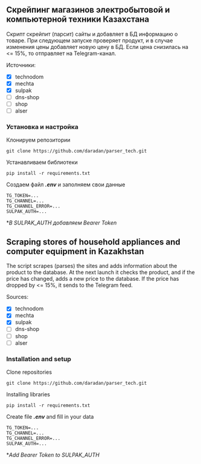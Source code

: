 ## Скрейпинг магазинов электробытовой и компьютерной техники Казахстана
Скрипт скрейпит (парсит) сайты и добавляет в БД информацию о товаре. При следующем запуске проверяет продукт, и в случае изменения цены добавляет новую цену в БД. Если цена снизилась на <= 15%, то отправляет на Telegram-канал.

Источники:
- [x] technodom
- [x] mechta
- [x] sulpak
- [ ] dns-shop
- [ ] shop
- [ ] alser

### Установка и настройка
Клонируем репозитории
```
git clone https://github.com/daradan/parser_tech.git
```
Устанавливаем библиотеки
```
pip install -r requirements.txt
```
Создаем файл ___.env___ и заполняем свои данные
```
TG_TOKEN=...
TG_CHANNEL=...
TG_CHANNEL_ERROR=...
SULPAK_AUTH=...
```
**В SULPAK_AUTH добавляем Bearer Token*
## Scraping stores of household appliances and computer equipment in Kazakhstan
The script scrapes (parses) the sites and adds information about the product to the database. At the next launch it checks the product, and if the price has changed, adds a new price to the database. If the price has dropped by <= 15%, it sends to the Telegram feed.

Sources:
- [x] technodom
- [x] mechta
- [x] sulpak
- [ ] dns-shop
- [ ] shop
- [ ] alser

### Installation and setup
Clone repositories
```
git clone https://github.com/daradan/parser_tech.git
```
Installing libraries
```
pip install -r requirements.txt
```
Create file ___.env___ and fill in your data
```
TG_TOKEN=...
TG_CHANNEL=...
TG_CHANNEL_ERROR=...
SULPAK_AUTH=...
```
**Add Bearer Token to SULPAK_AUTH*